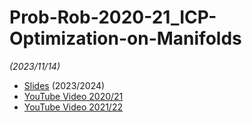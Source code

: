 # Prob-Rob-2020-21_ICP-Optimization-on-Manifolds

_(2023/11/14)_

- [Slides](/doc/lectures/prob-rob-2023-24_23a_icp-optimization-on-manifold.pdf) (2023/2024)
- [YouTube Video 2020/21](https://youtu.be/-d3MOiJGFiQ)
- [YouTube Video 2021/22](https://youtu.be/dv6uWdx73fw)

